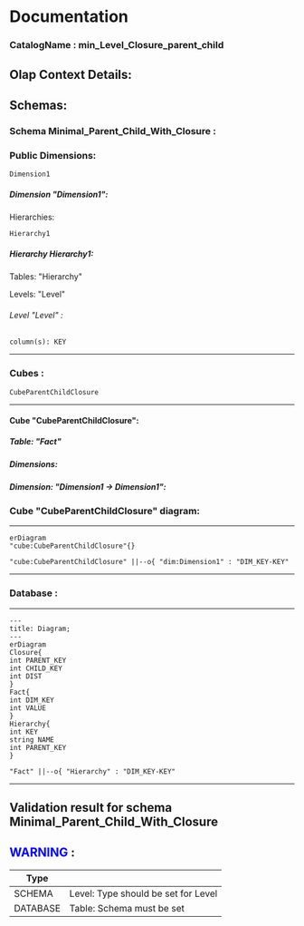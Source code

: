 # Documentation
### CatalogName : min_Level_Closure_parent_child
## Olap Context Details:
## Schemas:
### Schema Minimal_Parent_Child_With_Closure : 
### Public Dimensions:

    Dimension1

##### Dimension "Dimension1":

Hierarchies:

    Hierarchy1

##### Hierarchy Hierarchy1:

Tables: "Hierarchy"

Levels: "Level"

###### Level "Level" :

    column(s): KEY

---
### Cubes :

    CubeParentChildClosure

---
#### Cube "CubeParentChildClosure":

    

##### Table: "Fact"

##### Dimensions:
##### Dimension: "Dimension1 -> Dimension1":

### Cube "CubeParentChildClosure" diagram:

---

```mermaid
erDiagram
"cube:CubeParentChildClosure"{}

"cube:CubeParentChildClosure" ||--o{ "dim:Dimension1" : "DIM_KEY-KEY"
```
---
### Database :
---
```mermaid
---
title: Diagram;
---
erDiagram
Closure{
int PARENT_KEY
int CHILD_KEY
int DIST
}
Fact{
int DIM_KEY
int VALUE
}
Hierarchy{
int KEY
string NAME
int PARENT_KEY
}

"Fact" ||--o{ "Hierarchy" : "DIM_KEY-KEY"
```
---
## Validation result for schema Minimal_Parent_Child_With_Closure
## <span style='color: blue;'>WARNING</span> : 
|Type|   |
|----|---|
|SCHEMA|Level: Type should be set for Level|
|DATABASE|Table: Schema must be set|
